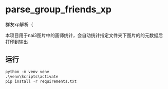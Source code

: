 # parse_group_friends_xp

群友xp解析（

本项目用于nai3图片中的画师统计，会自动统计指定文件夹下图片的的元数据后打印到输出

## 运行

```python
python -m venv venv
.\venv\Scripts\activate 
pip install -r requirements.txt
```